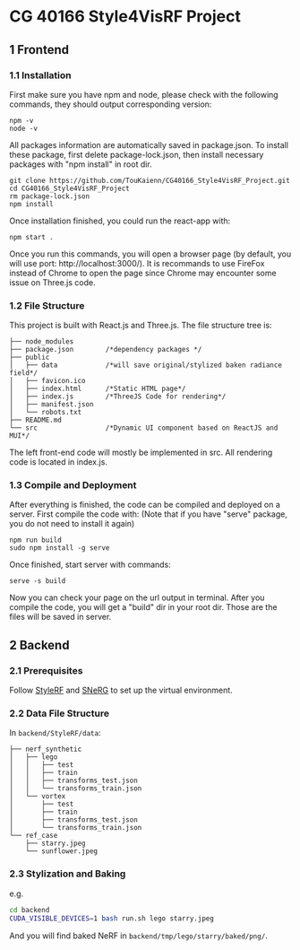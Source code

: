# CG 40166 Style4VisRF Project

## 1 Frontend

### 1.1 Installation
First make sure you have npm and node, please check with the following commands, they should output corresponding version:
```
npm -v
node -v
```
All packages information are automatically saved in package.json. To install these package, first delete package-lock.json, then install necessary packages with 
"npm install" in root dir.
```
git clone https://github.com/TouKaienn/CG40166_Style4VisRF_Project.git
cd CG40166_Style4VisRF_Project
rm package-lock.json
npm install
```
Once installation finished, you could run the react-app with:
```
npm start .
```
Once you run this commands, you will open a browser page (by default, you will use port: http://localhost:3000/). It is recommands to use FireFox instead of Chrome to open the page since Chrome may encounter some issue on Three.js code.

### 1.2 File Structure
This project is built with React.js and Three.js. The file structure tree is:
```
├── node_modules
├── package.json        /*dependency packages */
├── public              
│   ├── data            /*will save original/stylized baken radiance field*/
│   ├── favicon.ico
│   ├── index.html      /*Static HTML page*/
│   ├── index.js        /*ThreeJS Code for rendering*/
│   ├── manifest.json
│   └── robots.txt
├── README.md
└── src                 /*Dynamic UI component based on ReactJS and MUI*/
```
The left front-end code will mostly be implemented in src. All rendering code is located in index.js. 

### 1.3 Compile and Deployment
After everything is finished, the code can be compiled and deployed on a server. First compile the code with:
(Note that if you have "serve" package, you do not need to install it again)
```
npm run build 
sudo npm install -g serve
```
Once finished, start server with commands:
```
serve -s build
```
Now you can check your page on the url output in terminal. After you compile the code, you will get a "build" dir in your root dir. Those are the files will be saved in server. 

## 2 Backend

### 2.1 Prerequisites

Follow [StyleRF](https://github.com/Kunhao-Liu/StyleRF) and [SNeRG](https://github.com/google-research/google-research/tree/master/snerg) to set up the virtual environment.

### 2.2 Data File Structure

In `backend/StyleRF/data`:

```
├── nerf_synthetic
│   ├── lego
│   │   ├── test
│   │   ├── train
│   │   ├── transforms_test.json
│   │   └── transforms_train.json
│   └── vortex
│       ├── test
│       ├── train
│       ├── transforms_test.json
│       └── transforms_train.json
└── ref_case
    ├── starry.jpeg
    └── sunflower.jpeg
```

### 2.3 Stylization and Baking

e.g.

```bash
cd backend
CUDA_VISIBLE_DEVICES=1 bash run.sh lego starry.jpeg
```

And you will find baked NeRF in `backend/tmp/lego/starry/baked/png/`.